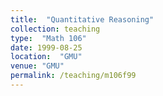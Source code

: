 ```yaml
---
title:  "Quantitative Reasoning"
collection: teaching
type:  "Math 106"
date: 1999-08-25
location:  "GMU"
venue: "GMU"
permalink: /teaching/m106f99
---
```

